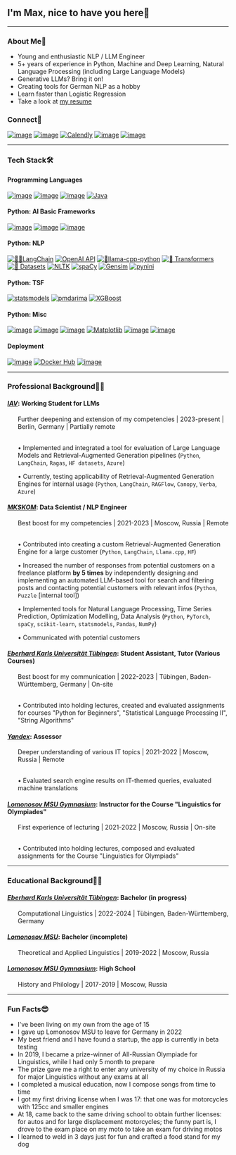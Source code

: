 ## I'm Max, nice to have you here👋

-----

### About Me📌

* Young and enthusiastic NLP / LLM Engineer
* 5+ years of experience in Python, Machine and Deep Learning, Natural Language Processing (including Large Language Models)
* Generative LLMs? Bring it on!
* Creating tools for German NLP as a hobby
* Learn faster than Logistic Regression
* Take a look at [my resume](./Resume.pdf)

### Connect🤗

[![image](https://img.shields.io/badge/LinkedIn-0077B5?style=for-the-badge&logo=linkedin&logoColor=white)](https://www.linkedin.com/in/maksim-shmalts/)
[![image](https://img.shields.io/badge/Gmail-D14836?style=for-the-badge&logo=gmail&logoColor=white)](mailto:schmaltzmax@gmail.com)
[![Calendly](https://img.shields.io/badge/Calendly-blue?style=for-the-badge&logo=Calendly&logoColor=Blue)](https://calendly.com/schmaltzmax)
[![image](https://img.shields.io/badge/WhatsApp-25D366?style=for-the-badge&logo=whatsapp&logoColor=white)](https://wa.me/+4917632626044)
[![image](https://img.shields.io/badge/Telegram-2CA5E0?style=for-the-badge&logo=telegram&logoColor=white)](https://t.me/maxschmaltz)

-----

### Tech Stack🛠️

#### Programming Languages

[![image](https://img.shields.io/badge/Python-FFD43B?style=for-the-badge&logo=python&logoColor=blue)](https://www.python.org)
[![image](https://img.shields.io/badge/R-276DC3?style=for-the-badge&logo=r&logoColor=white)](https://www.r-project.org)
[![image](https://img.shields.io/badge/C%23-239120?style=for-the-badge&logo=c-sharp&logoColor=white)](https://learn.microsoft.com/en-us/dotnet/csharp/)
[![Java](https://img.shields.io/badge/Java-white?style=for-the-badge)](https://docs.oracle.com/javase/8/docs/technotes/guides/language/index.html)

#### Python: AI Basic Frameworks

[![image](https://img.shields.io/badge/PyTorch-EE4C2C?style=for-the-badge&logo=pytorch&logoColor=white)](https://pytorch.org)
[![image](https://img.shields.io/badge/Keras-FF0000?style=for-the-badge&logo=keras&logoColor=white)](https://keras.io)
[![image](https://img.shields.io/badge/scikit_learn-F7931E?style=for-the-badge&logo=scikit-learn&logoColor=white)](https://scikit-learn.org/stable/)

#### Python: NLP

[![🦜️🔗LangChain](https://img.shields.io/badge/🦜️🔗LangChain-white?style=for-the-badge)](https://www.langchain.com)
[![OpenAI API](https://img.shields.io/badge/OpenAI_API-black?style=for-the-badge&logo=OpenAI)](https://platform.openai.com)
[![🦙llama-cpp-python](https://img.shields.io/badge/🦙llama--cpp--python-white?style=for-the-badge)](https://llama-cpp-python.readthedocs.io)
[![🤗 Transformers](https://img.shields.io/badge/🤗_Transformers-white?style=for-the-badge)](https://huggingface.co/docs/transformers/index)
[![🤗 Datasets](https://img.shields.io/badge/🤗_Datasets-white?style=for-the-badge)](https://huggingface.co/docs/datasets/index)
[![NLTK](https://img.shields.io/badge/NLTK-black?style=for-the-badge)](https://www.nltk.org)
[![spaCy](https://img.shields.io/badge/spaCy-white?style=for-the-badge&logo=spaCy&logoColor=%2309A3D5)](https://spacy.io)
[![Gensim](https://img.shields.io/badge/Gensim-darkblue?style=for-the-badge)](https://github.com/RaRe-Technologies/gensim)
[![pynini](https://img.shields.io/badge/pynini-white?style=for-the-badge)](https://www.openfst.org/twiki/bin/view/GRM/Pynini)

#### Python: TSF

[![statsmodels](https://img.shields.io/badge/statsmodels-blueviolet?style=for-the-badge)](https://www.statsmodels.org/stable/index.html)
[![pmdarima](https://img.shields.io/badge/pmdarima-blue?style=for-the-badge)](http://alkaline-ml.com/pmdarima/)
[![XGBoost](https://img.shields.io/badge/XGBoost-blue?style=for-the-badge)](https://xgboost.readthedocs.io/en/stable/)

#### Python: Misc

[![image](https://img.shields.io/badge/Numpy-777BB4?style=for-the-badge&logo=numpy&logoColor=white)](https://numpy.org)
[![image](https://img.shields.io/badge/Pandas-2C2D72?style=for-the-badge&logo=pandas&logoColor=white)](https://pandas.pydata.org)
[![image](https://img.shields.io/badge/SciPy-654FF0?style=for-the-badge&logo=SciPy&logoColor=white)](https://scipy.org)
[![Matplotlib](https://img.shields.io/badge/Matplotlib-blue?style=for-the-badge)](https://matplotlib.org)
[![image](https://img.shields.io/badge/Streamlit-FF4B4B?style=for-the-badge&logo=Streamlit&logoColor=white)](https://streamlit.io)
[![image](https://img.shields.io/badge/SQLite-07405E?style=for-the-badge&logo=sqlite&logoColor=white)](https://www.sqlite.org/index.html)

#### Deployment

[![image](https://img.shields.io/badge/Docker-2CA5E0?style=for-the-badge&logo=docker&logoColor=white)](https://www.docker.com)
[![Docker Hub](https://img.shields.io/badge/Docker_Hub-lightblue?style=for-the-badge&logo=docker&logoColor=%232496ED)](https://hub.docker.com)
[![image](https://img.shields.io/badge/GitLab-330F63?style=for-the-badge&logo=gitlab&logoColor=white)](https://about.gitlab.com)

-----

### Professional Background🧑‍💻

#### [_IAV_](https://www.iav.com/en/): Working Student for LLMs
<ul>
  Further deepening and extension of my competencies | 2023-present | Berlin, Germany | Partially remote

  <br/>
  <br/>
  
  • Implemented and integrated a tool for evaluation of Large Language Models and Retrieval-Augmented Generation pipelines (`Python`, `LangChain`, `Ragas`, `HF datasets`, `Azure`)

  • Currently, testing applicability of Retrieval-Augmented Generation Engines for internal usage (`Python`, `LangChain`, `RAGFlow`, `Canopy`, `Verba`, `Azure`)
  
</ul>

#### [_MKSKOM_](https://ml.mkskom.ru/en): Data Scientist / NLP Engineer
<ul>
  Best boost for my competencies | 2021-2023 | Moscow, Russia | Remote

  <br/>
  <br/>
  
  • Contributed into creating a custom Retrieval-Augmented Generation Engine for a large customer (`Python`, `LangChain`, `Llama.cpp`, `HF`)
  
  • Increased the number of responses from potential customers on a freelance platform **by 5 times** by independently
  designing and implementing an automated LLM-based tool for search and filtering posts and contacting potential customers with relevant infos (`Python`, `Puzzle` [internal tool])

  • Implemented tools for Natural Language Processing, Time Series Prediction, Optimization Modelling, Data Analysis (`Python`, `PyTorch`, `spaCy`, `scikit-learn`, `statsmodels`, `Pandas`, `NumPy`)

  • Сommunicated with potential customers
</ul>

#### [_Eberhard Karls Universität Tübingen_](https://uni-tuebingen.de/en/): Student Assistant, Tutor (Various Courses)
<ul>
  Best boost for my communication | 2022-2023 | Tübingen, Baden-Württemberg, Germany | On-site

  <br/>
  <br/>

  • Contributed into holding lectures, created and evaluated assignments for courses "Python for Beginners", "Statistical Language Processing II", "String Algorithms"
</ul>

#### [_Yandex_](https://yandex.com): Assessor
<ul>
  Deeper understanding of various IT topics | 2021-2022 | Moscow, Russia | Remote

  <br/>
  <br/>

  • Evaluated search engine results on IT-themed queries, evaluated machine translations
</ul>

#### [_Lomonosov MSU Gymnasium_](https://school.msu.ru): Instructor for the Course "Linguistics for Olympiades"
<ul>
  First experience of lecturing | 2021-2022 | Moscow, Russia | On-site

  <br/>
  <br/>

  • Contributed into holding lectures, composed and evaluated assignments for the Course "Linguistics for Olympiads"
</ul>

-----

### Educational Background🧑‍🎓

#### [_Eberhard Karls Universität Tübingen_](https://uni-tuebingen.de/en/): Bachelor (in progress)
<ul>
  Computational Linguistics | 2022-2024 | Tübingen, Baden-Württemberg, Germany
</ul>

#### [_Lomonosov MSU_](https://www.msu.ru/en/): Bachelor (incomplete)
<ul>
  Theoretical and Applied Linguistics | 2019-2022 | Moscow, Russia
</ul>

#### [_Lomonosov MSU Gymnasium_](https://school.msu.ru): High School
<ul>
  History and Philology | 2017-2019 | Moscow, Russia
</ul>
  
-----

### Fun Facts😎

* I've been living on my own from the age of 15
* I gave up Lomonosov MSU to leave for Germany in 2022
* My best friend and I have found a startup, the app is currently in beta testing
* In 2019, I became a prize-winner of All-Russian Olympiade for Linguistics, while I had only 5 month to prepare
* The prize gave me a right to enter any university of my choice in Russia for major Linguistics without any exams at all
* I completed a musical education, now I compose songs from time to time
* I got my first driving license when I was 17: that one was for motorcycles with 125cc and smaller engines
* At 18, came back to the same driving school to obtain further licenses: for autos and for large displacement motorcycles; the funny part is, I drove to the exam place on my moto to take an exam for driving motos
* I learned to weld in 3 days just for fun and crafted a food stand for my dog
